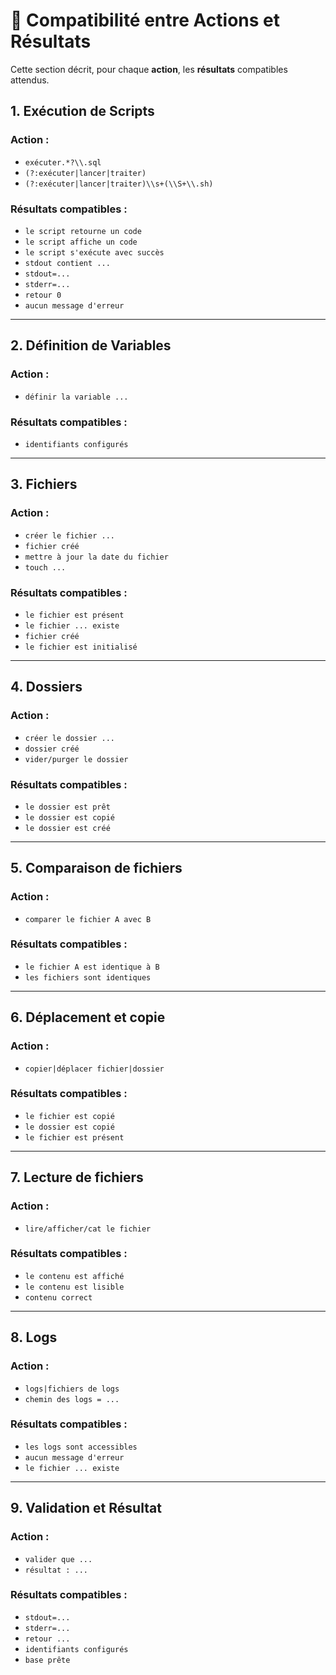 # 🔄 Compatibilité entre Actions et Résultats

Cette section décrit, pour chaque **action**, les **résultats** compatibles attendus.

## 1. Exécution de Scripts

### Action :
- `exécuter.*?\\.sql`
- `(?:exécuter|lancer|traiter)`
- `(?:exécuter|lancer|traiter)\\s+(\\S+\\.sh)`

### Résultats compatibles :
- `le script retourne un code`
- `le script affiche un code`
- `le script s'exécute avec succès`
- `stdout contient ...`
- `stdout=...`
- `stderr=...`
- `retour 0`
- `aucun message d'erreur`

---

## 2. Définition de Variables

### Action :
- `définir la variable ...`

### Résultats compatibles :
- `identifiants configurés`

---

## 3. Fichiers

### Action :
- `créer le fichier ...`
- `fichier créé`
- `mettre à jour la date du fichier`
- `touch ...`

### Résultats compatibles :
- `le fichier est présent`
- `le fichier ... existe`
- `fichier créé`
- `le fichier est initialisé`

---

## 4. Dossiers

### Action :
- `créer le dossier ...`
- `dossier créé`
- `vider/purger le dossier`

### Résultats compatibles :
- `le dossier est prêt`
- `le dossier est copié`
- `le dossier est créé`

---

## 5. Comparaison de fichiers

### Action :
- `comparer le fichier A avec B`

### Résultats compatibles :
- `le fichier A est identique à B`
- `les fichiers sont identiques`

---

## 6. Déplacement et copie

### Action :
- `copier|déplacer fichier|dossier`

### Résultats compatibles :
- `le fichier est copié`
- `le dossier est copié`
- `le fichier est présent`

---

## 7. Lecture de fichiers

### Action :
- `lire/afficher/cat le fichier`

### Résultats compatibles :
- `le contenu est affiché`
- `le contenu est lisible`
- `contenu correct`

---

## 8. Logs

### Action :
- `logs|fichiers de logs`
- `chemin des logs = ...`

### Résultats compatibles :
- `les logs sont accessibles`
- `aucun message d'erreur`
- `le fichier ... existe`

---

## 9. Validation et Résultat

### Action :
- `valider que ...`
- `résultat : ...`

### Résultats compatibles :
- `stdout=...`
- `stderr=...`
- `retour ...`
- `identifiants configurés`
- `base prête`